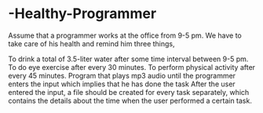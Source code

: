 # -Healthy-Programmer
 Assume that a programmer works at the office from 9-5 pm. We have to take care of his health and remind him three things,

To drink a total of 3.5-liter water after some time interval between 9-5 pm.
To do eye exercise after every 30 minutes.
To perform physical activity after every 45 minutes.
Program that plays mp3 audio until the programmer enters the input which implies that he has done the task
After the user entered the input, a file should be created for every task separately, which contains the details about the time when the user performed a certain task.
